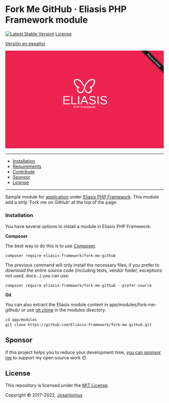 # Fork Me GitHub · Eliasis PHP Framework module

[![Latest Stable Version](https://poser.pugx.org/eliasis-framework/app/v/stable)](https://packagist.org/packages/eliasis-framework/fork-me-github)
[License](https://poser.pugx.org/eliasis-framework/fork-me-github/license)

[Versión en español](README-ES.md)

![image](https://github.com/Eliasis-Framework/Eliasis/blob/master/resources/eliasis-php-framework.png)

---

- [Installation](#installation)
- [Requirements](#requirements)
- [Contribute](#contribute)
- [Sponsor](#Sponsor)
- [License](#license)

---

Sample module for [application](https://github.com/Eliasis-Framework/App) under [Eliasis PHP Framework](https://github.com/Eliasis-Framework/Eliasis).
This module add a strip 'Fork me on GitHub' at the top of the page.

### Installation

You have several options to install a module in Eliasis PHP Framework:

**Composer**

The best way to do this is to use [Composer](http://getcomposer.org/download/).

    composer require eliasis-framework/fork-me-github

The previous command will only install the necessary files, if you prefer to download the entire source code (including tests, vendor folder, exceptions not used, docs...) you can use:

    composer require eliasis-framework/fork-me-github --prefer-source

**Git**

You can also extract the Eliasis module content in app/modules/fork-me-github/ or use [git clone](http://www.kernel.org/pub/software/scm/git/docs/git-clone.html) in the modules directory.

    cd app/modules
    git clone https://github.com/Eliasis-Framework/fork-me-github.git

## Sponsor

If this project helps you to reduce your development time,
[you can sponsor me](https://github.com/josantonius#sponsor) to support my open source work :blush:

## License

This repository is licensed under the [MIT License](LICENSE).

Copyright © 2017-2022, [Josantonius](https://github.com/josantonius#contact)
